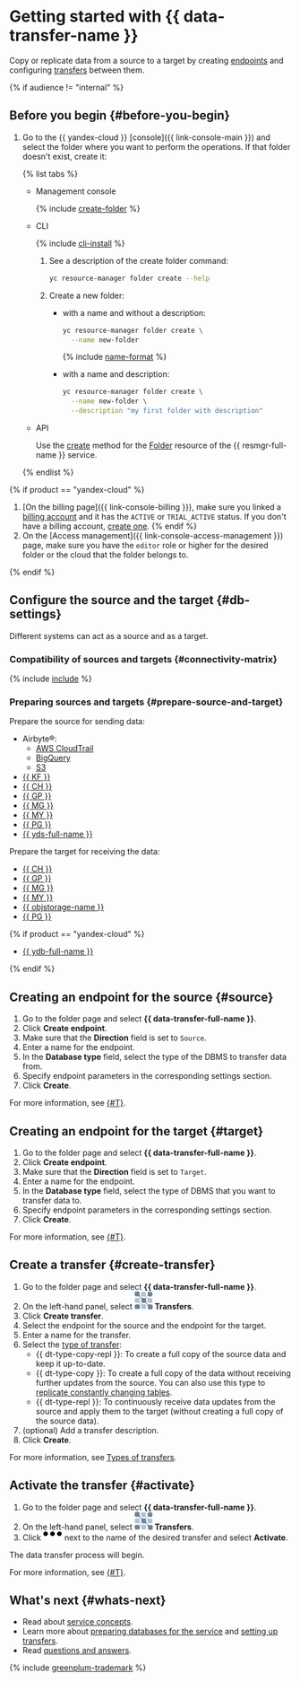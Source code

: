 # Getting started with {{ data-transfer-name }}

Copy or replicate data from a source to a target by creating [endpoints](concepts/index.md#endpoint) and configuring [transfers](concepts/index.md#transfer) between them.

{% if audience != "internal" %}

## Before you begin {#before-you-begin}

1. Go to the {{ yandex-cloud }} [console]({{ link-console-main }}) and select the folder where you want to perform the operations. If that folder doesn't exist, create it:

   {% list tabs %}

   - Management console

      {% include [create-folder](../_includes/create-folder.md) %}

   - CLI

      {% include [cli-install](../_includes/cli-install.md) %}

      1. See a description of the create folder command:

         ```bash
         yc resource-manager folder create --help
         ```

      1. Create a new folder:

         * with a name and without a description:

            ```bash
            yc resource-manager folder create \
              --name new-folder
            ```

            {% include [name-format](../_includes/name-format.md) %}

         * with a name and description:

            ```bash
            yc resource-manager folder create \
              --name new-folder \
              --description "my first folder with description"
            ```

   - API

      Use the [create](../resource-manager/api-ref/Folder/create.md) method for the [Folder](../resource-manager/api-ref/Folder/index.md) resource of the {{ resmgr-full-name }} service.

   {% endlist %}


{% if product == "yandex-cloud" %}
1. [On the billing page]({{ link-console-billing }}), make sure you linked a [billing account](../billing/concepts/billing-account.md) and it has the `ACTIVE` or `TRIAL_ACTIVE` status. If you don't have a billing account, [create one](../billing/quickstart/index.md#create_billing_account).
{% endif %}
1. On the [Access management]({{ link-console-access-management }}) page, make sure you have the `editor` role or higher for the desired folder or the cloud that the folder belongs to.

{% endif %}

## Configure the source and the target {#db-settings}

Different systems can act as a source and as a target.

### Compatibility of sources and targets {#connectivity-matrix}

{% include [include](../_includes/data-transfer/connectivity-marix.md) %}

### Preparing sources and targets {#prepare-source-and-target}

Prepare the source for sending data:

* Airbyte®:
   * [AWS CloudTrail](operations/prepare.md#source-aws)
   * [BigQuery](operations/prepare.md#source-bigquery)
   * [S3](operations/prepare.md#source-s3)
* [{{ KF }}](operations/prepare.md#source-kf)
* [{{ CH }}](operations/prepare.md#source-ch)
* [{{ GP }}](operations/prepare.md#source-gp)
* [{{ MG }}](operations/prepare.md#source-mg)
* [{{ MY }}](operations/prepare.md#source-my)
* [{{ PG }}](operations/prepare.md#source-pg)
* [{{ yds-full-name }}](operations/prepare.md#source-yds)

Prepare the target for receiving the data:

* [{{ CH }}](operations/prepare.md#target-ch)
* [{{ GP }}](operations/prepare.md#target-gp)
* [{{ MG }}](operations/prepare.md#target-mg)
* [{{ MY }}](operations/prepare.md#target-my)
* [{{ objstorage-name }}](operations/prepare.md#target-storage)
* [{{ PG }}](operations/prepare.md#target-pg)

{% if product == "yandex-cloud" %}

* [{{ ydb-full-name }}](operations/prepare.md#target-ydb)

{% endif %}

## Creating an endpoint for the source {#source}

1. Go to the folder page and select **{{ data-transfer-full-name }}**.
1. Click **Create endpoint**.
1. Make sure that the **Direction** field is set to `Source`.
1. Enter a name for the endpoint.
1. In the **Database type** field, select the type of the DBMS to transfer data from.
1. Specify endpoint parameters in the corresponding settings section.
1. Click **Create**.

For more information, see [{#T}](operations/endpoint/index.md).

## Creating an endpoint for the target {#target}

1. Go to the folder page and select **{{ data-transfer-full-name }}**.
1. Click **Create endpoint**.
1. Make sure that the **Direction** field is set to `Target`.
1. Enter a name for the endpoint.
1. In the **Database type** field, select the type of DBMS that you want to transfer data to.
1. Specify endpoint parameters in the corresponding settings section.
1. Click **Create**.

For more information, see [{#T}](./operations/endpoint/index.md).

## Create a transfer {#create-transfer}

1. Go to the folder page and select **{{ data-transfer-full-name }}**.
1. On the left-hand panel, select ![image](../_assets/data-transfer/transfer.svg) **Transfers**.
1. Click **Create transfer**.
1. Select the endpoint for the source and the endpoint for the target.
1. Enter a name for the transfer.
1. Select the [type of transfer](./concepts/index.md#transfer-type.md):
   * {{ dt-type-copy-repl }}: To create a full copy of the source data and keep it up-to-date.
   * {{ dt-type-copy }}: To create a full copy of the data without receiving further updates from the source. You can also use this type to [replicate constantly changing tables](concepts/transfer-lifecycle.md#select-transfer-type).
   * {{ dt-type-repl }}: To continuously receive data updates from the source and apply them to the target (without creating a full copy of the source data).
1. (optional) Add a transfer description.
1. Click **Create**.

For more information, see [Types of transfers](./concepts/transfer-lifecycle.md#transfer-types).

## Activate the transfer {#activate}

1. Go to the folder page and select **{{ data-transfer-full-name }}**.
1. On the left-hand panel, select ![image](../_assets/data-transfer/transfer.svg) **Transfers**.
1. Click ![ellipsis](../_assets/horizontal-ellipsis.svg) next to the name of the desired transfer and select **Activate**.

The data transfer process will begin.

For more information, see [{#T}](operations/transfer.md).

## What's next {#whats-next}

* Read about [service concepts](concepts/index.md).
* Learn more about [preparing databases for the service](operations/prepare.md) and [setting up transfers](operations/transfer.md).
* Read [questions and answers](qa/index.md).

{% include [greenplum-trademark](../_includes/mdb/mgp/trademark.md) %}
